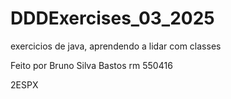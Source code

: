 # DDDExercises_03_2025
 exercicios de java, aprendendo a lidar com classes

 Feito por Bruno Silva Bastos
rm 550416

2ESPX
